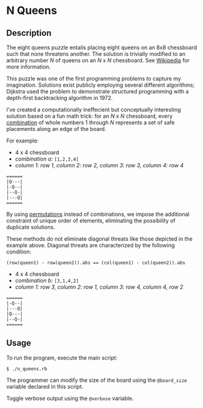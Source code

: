 # N Queens

## Description

The eight queens puzzle entails placing eight queens on an 8x8 chessboard such that none threatens another. The solution is trivially modified to an arbitrary number _N_ of queens on an _N_ x _N_ chessboard. See [Wikipedia](https://en.wikipedia.org/wiki/Eight_queens_puzzle) for more information.

This puzzle was one of the first programming problems to capture my imagination. Solutions exist publicly employing several different algorithms; Dijkstra used the problem to demonstrate structured programming with a depth-first backtracking algorithm in 1972.

I've created a computationally ineffecient but conceptually interesting solution based on a fun math trick: for an _N_ x _N_ chessboard, every [combination](https://en.wikipedia.org/wiki/Combination) of whole numbers 1 through _N_ represents a set of safe placements along an edge of the board.

For example:

* 4 x 4 chessboard
* _combination a:_ `[1,2,3,4]`
* _column 1: row 1, column 2: row 2, column 3: row 3, column 4: row 4_
```
======
|Q---|
|-Q--|
|--Q-|
|---Q|
======
```

By using [permutations](https://en.wikipedia.org/wiki/Permutation) instead of combinations, we impose the additional constraint of unique order of elements, eliminating the possibility of duplicate solutions.

These methods do not eliminate diagonal threats like those depicted in the example above. Diagonal threats are characterized by the following condition:

`(row(queen1) - row(queen2)).abs == (col(queen1) - col(queen2)).abs` 

* 4 x 4 chessboard
* _combination b:_ `[3,1,4,2]`
* _column 1: row 3, column 2: row 1, column 3: row 4, column 4, row 2_
```
======
|-Q--|
|---Q|
|Q---|
|--Q-|
======
```

## Usage

To run the program, execute the main script:

  `$ ./n_queens.rb`

The programmer can modify the size of the board using the `@board_size` variable declared in this script.

Toggle verbose output using the `@verbose` variable.
